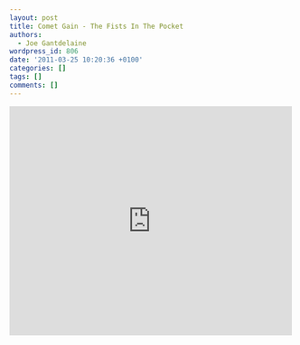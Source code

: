 ```yaml
---
layout: post
title: Comet Gain - The Fists In The Pocket
authors:
  - Joe Gantdelaine
wordpress_id: 806
date: '2011-03-25 10:20:36 +0100'
categories: []
tags: []
comments: []
---
```

<iframe title="YouTube video player" width="500" height="405" src="http://www.youtube.com/embed/kVbikXOYHrg" frameborder="0" allowfullscreen></iframe>
